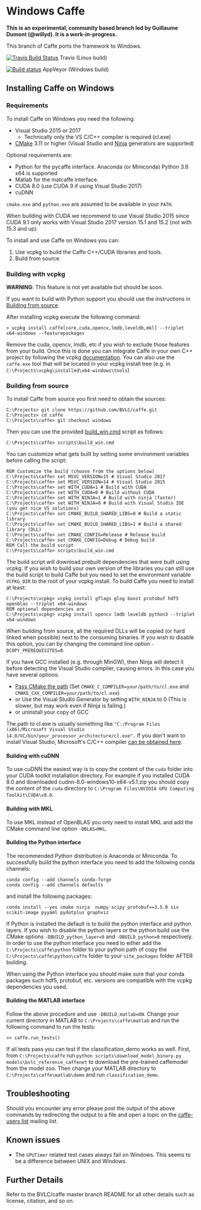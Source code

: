 # Windows Caffe

**This is an experimental, community based branch led by Guillaume Dumont (@willyd). It is a work-in-progress.**

This branch of Caffe ports the framework to Windows.

[![Travis Build Status](https://api.travis-ci.org/BVLC/caffe.svg?branch=windows)](https://travis-ci.org/BVLC/caffe) Travis (Linux build)

[![Build status](https://ci.appveyor.com/api/projects/status/ew7cl2k1qfsnyql4/branch/windows?svg=true)](https://ci.appveyor.com/project/BVLC/caffe/branch/windows) AppVeyor (Windows build)

## Installing Caffe on Windows
### Requirements

To install Caffe on Windows you need the following:

 - Visual Studio 2015 or 2017
   - Technically only the VS C/C++ compiler is required (cl.exe)
 - [CMake](https://cmake.org/) 3.11 or higher (Visual Studio and [Ninja](https://ninja-build.org/) generators are supported)

 Optional requirements are:

 - Python for the pycaffe interface. Anaconda (or Miniconda) Python 3.6 x64 is supported
 - Matlab for the matcaffe interface.
 - CUDA 8.0 (use CUDA 9 if using Visual Studio 2017)
 - cuDNN

`cmake.exe` and `python.exe` are assumed to be available in your `PATH`.

When building with CUDA we recommend to use Visual Studio 2015 since CUDA 9.1 only works with Visual Studio 2017 version 15.1 and 15.2 (not with 15.3 and up).

To install and use Caffe on Windows you can:

1. Use vcpkg to build the Caffe C++/CUDA libraries and tools.
2. Build from source.

### Building with vcpkg

**WARNING**: This feature is not yet available but should be soon.

If you want to build with Python support you should use the instructions in [Building from source](#building-from-source).

After installing vcpkg execute the following command:
```Batch
> vcpkg install caffe[core,cuda,opencv,lmdb,leveldb,mkl] --triplet x64-windows --featurepackages
```
Remove the cuda, opencv, lmdb, etc if you wish to exclude those features from your build. Once this is done you can integrate Caffe in your own C++ project by following the vcpkg [documentation](https://github.com/Microsoft/vcpkg/blob/master/docs/examples/using-sqlite.md). You can also use the `caffe.exe` tool that will be located in your vcpkg install tree (e.g. in `C:\Projects\vcpkg\installed\x64-windows\tools`)

### Building from source

To install Caffe from source you first need to obtain the sources:

```Batch
C:\Projects> git clone https://github.com/BVLC/caffe.git
C:\Projects> cd caffe
C:\Projects\caffe> git checkout windows
```

Then you can use the provided [build_win.cmd](scripts/build_win.cmd) script as follows:

```
C:\Projects\caffe> scripts\build_win.cmd
```

You can customize what gets built by setting some environment variables before calling the script:

```
REM Customize the build (choose from the options below)
C:\Projects\caffe> set MSVC_VERSION=15 # Visual Studio 2017
C:\Projects\caffe> set MSVC_VERSION=14 # Visual Studio 2015
C:\Projects\caffe> set WITH_CUDA=1 # Build with CUDA
C:\Projects\caffe> set WITH_CUDA=0 # Build without CUDA
C:\Projects\caffe> set WITH_NINJA=1 # Build with ninja (faster)
C:\Projects\caffe> set WITH_NINJA=0 # Build with Visual Studio IDE (you get nice VS solutions)
C:\Projects\caffe> set CMAKE_BUILD_SHARED_LIBS=0 # Build a static library
C:\Projects\caffe> set CMAKE_BUILD_SHARED_LIBS=1 # Build a shared library (DLL)
C:\Projects\caffe> set CMAKE_CONFIG=Release # Release build
C:\Projects\caffe> set CMAKE_CONFIG=Debug # Debug build
REM Call the build script
C:\Projects\caffe> scripts\build_win.cmd
```

The build script will download prebuilt dependencies that were built using vcpkg. If you wish to build your own version of the libraries you can still use the build script to build Caffe but you need to set the environment variable `VCPKG_DIR` to the root of your vcpkg install. To build Caffe you need to install at least:

```
C:\Projects\vcpkg> vcpkg install gflags glog boost protobuf hdf5 openblas --triplet x64-windows
REM optional dependencies are
C:\Projects\vcpkg> vcpkg install opencv lmdb leveldb python3 --triplet x64-windows
```

When building from source, all the required DLLs will be copied (or hard linked when possible) next to the consuming binaries. If you wish to disable this option, you can by changing the command line option `-DCOPY_PREREQUISITES=0`.

If you have GCC installed (e.g. through MinGW), then Ninja will detect it before detecting the Visual Studio compiler, causing errors.  In this case you have several options:

- [Pass CMake the path](https://cmake.org/Wiki/CMake_FAQ#How_do_I_use_a_different_compiler.3F) (Set `CMAKE_C_COMPILER=your/path/to/cl.exe` and `CMAKE_CXX_COMPILER=your/path/to/cl.exe`)
- or Use the Visual Studio Generator by setting `WITH_NINJA` to 0 (This is slower, but may work even if Ninja is failing.)
- or uninstall your copy of GCC

The path to cl.exe is usually something like
`"C:/Program Files (x86)/Microsoft Visual Studio 14.0/VC/bin/your_processor_architecture/cl.exe".`
If you don't want to install Visual Studio, Microsoft's C/C++ compiler [can be obtained here](http://landinghub.visualstudio.com/visual-cpp-build-tools).

#### Building with cuDNN

To use cuDNN the easiest way is to copy the content of the `cuda` folder into your CUDA toolkit installation directory. For example if you installed CUDA 8.0 and downloaded cudnn-8.0-windows10-x64-v5.1.zip you should copy the content of the `cuda` directory to `C:\Program Files\NVIDIA GPU Computing Toolkit\CUDA\v8.0`.

#### Building with MKL

To use MKL instead of OpenBLAS you only need to install MKL and add the CMake command line option `-DBLAS=MKL`.

#### Building the Python interface

The recommended Python distribution is Anaconda or Miniconda. To successfully build the python interface you need to add the following conda channels:
```
conda config --add channels conda-forge
conda config --add channels defaults
```
and install the following packages:
```
conda install --yes cmake ninja  numpy scipy protobuf==3.5.0 six scikit-image pyyaml pydotplus graphviz
```

If Python is installed the default is to build the python interface and python layers. If you wish to disable the python layers or the python build use the CMake options `-DBUILD_python_layer=0` and `-DBUILD_python=0` respectively. In order to use the python interface you need to either add the `C:\Projects\caffe\python` folder to your python path of copy the `C:\Projects\caffe\python\caffe` folder to your `site_packages` folder AFTER building.

When using the Python interface you should make sure that your conda packages such hdf5, protobuf, etc. versions are compatible with the vcpkg dependencies you used.

#### Building the MATLAB interface

Follow the above procedure and use `-DBUILD_matlab=ON`. Change your current directory in MATLAB to `C:\Projects\caffe\matlab` and run the following command to run the tests:
```
>> caffe.run_tests()
```
If all tests pass you can test if the classification_demo works as well. First, from `C:\Projects\caffe` run `python scripts\download_model_binary.py models\bvlc_reference_caffenet` to download the pre-trained caffemodel from the model zoo. Then change your MATLAB directory to `C:\Projects\caffe\matlab\demo` and run `classification_demo`.

## Troubleshooting

Should you encounter any error please post the output of the above commands by redirecting the output to a file and open a topic on the [caffe-users list](https://groups.google.com/forum/#!forum/caffe-users) mailing list.

## Known issues

- The `GPUTimer` related test cases always fail on Windows. This seems to be a difference between UNIX and Windows.

## Further Details

Refer to the BVLC/caffe master branch README for all other details such as license, citation, and so on.
